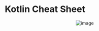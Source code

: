 # Kotlin Cheat Sheet

<p align="center">
  <img src="https://github.com/nicovillamonte/code-cheat-sheet/assets/64659720/dd7915ac-8528-478e-a03d-33da0f645c43" alt="image">
</p>
